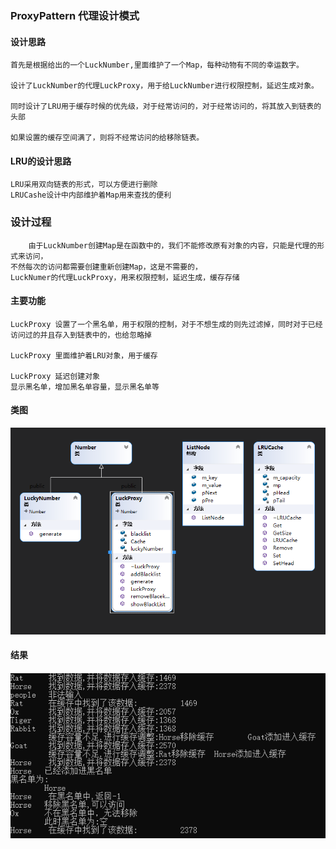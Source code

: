 ### ProxyPattern 代理设计模式
#### 设计思路
    首先是根据给出的一个LuckNumber,里面维护了一个Map，每种动物有不同的幸运数字。

    设计了LuckNumber的代理LuckProxy，用于给LuckNumber进行权限控制，延迟生成对象。

    同时设计了LRU用于缓存时候的优先级，对于经常访问的，对于经常访问的，将其放入到链表的头部
   
    如果设置的缓存空间满了，则将不经常访问的给移除链表。
#### LRU的设计思路
    LRU采用双向链表的形式，可以方便进行删除
    LRUCashe设计中内部维护着Map用来查找的便利
### 设计过程
        由于LuckNumber创建Map是在函数中的，我们不能修改原有对象的内容，只能是代理的形式来访问，
    不然每次的访问都需要创建重新创建Map，这是不需要的，
    LuckNumer的代理LuckProxy，用来权限控制，延迟生成，缓存存储

#### 主要功能
    LuckProxy 设置了一个黑名单，用于权限的控制，对于不想生成的则先过滤掉，同时对于已经访问过的并且存入到链表中的，也给忽略掉
    
    LuckProxy 里面维护着LRU对象，用于缓存

    LuckProxy 延迟创建对象
    显示黑名单，增加黑名单容量，显示黑名单等

#### 类图
![Proxy Pattern](./截图/ProxyPattern.png)

#### 结果
![Proxy Pattern结果](./截图/ProxyPattern结果.png)